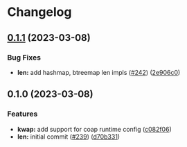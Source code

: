 # Changelog

## [0.1.1](https://github.com/toad-lib/toad/compare/toad-len-v0.1.0...toad-len-v0.1.1) (2023-03-08)


### Bug Fixes

* **len:** add hashmap, btreemap len impls ([#242](https://github.com/toad-lib/toad/issues/242)) ([2e906c0](https://github.com/toad-lib/toad/commit/2e906c077b19c074d0a8fbcd9b3d628da1ce12e1))

## 0.1.0 (2023-03-08)


### Features

* **kwap:** add support for coap runtime config ([c082f06](https://github.com/toad-lib/toad/commit/c082f0696a288d2a2db9b986c3e3eaf2e7a4e8f4))
* **len:** initial commit ([#239](https://github.com/toad-lib/toad/issues/239)) ([d70b331](https://github.com/toad-lib/toad/commit/d70b331e6271d40252f83790af1c00984e5ec187))
